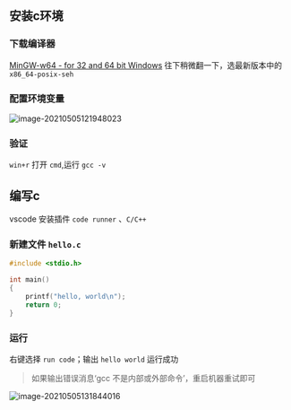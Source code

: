 ## 安装c环境

### 下载编译器

[MinGW-w64 - for 32 and 64 bit Windows](https://link.zhihu.com/?target=https%3A//sourceforge.net/projects/mingw-w64/files/) 往下稍微翻一下，选最新版本中的`x86_64-posix-seh`

### 配置环境变量

![image-20210505121948023](https://gitee.com/wu_kang0718/image/raw/master//20210505122003111.png)

### 验证

`win+r` 打开 `cmd`,运行 `gcc -v`

## 编写c

vscode 安装插件 `code runner` 、`C/C++` 

### 新建文件 `hello.c`

```c
#include <stdio.h>

int main() 
{
    printf("hello, world\n");
    return 0;
}
```

### 运行

右键选择 `run code`；输出 `hello world` 运行成功

> 如果输出错误消息‘gcc 不是内部或外部命令’，重启机器重试即可

![image-20210505131844016](https://gitee.com/wu_kang0718/image/raw/master//20210505131856649.png)













